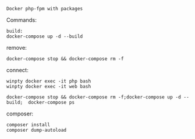 ```
Docker php-fpm with packages
```

Commands:

    build:
    docker-compose up -d --build

remove:
    
    docker-compose stop && docker-compose rm -f

connect:

    winpty docker exec -it php bash
    winpty docker exec -it web bash
    
    docker-compose stop && docker-compose rm -f;docker-compose up -d --build;  docker-compose ps

 composer:
 
    composer install
    composer dump-autoload

